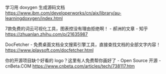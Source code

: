 
学习用 doxygen 生成源码文档
https://www.ibm.com/developerworks/cn/aix/library/au-learningdoxygen/index.html

7款免费的词云可视化工具，图表控没有理由拒绝啊！ - 郝洲的文章 - 知乎
https://zhuanlan.zhihu.com/p/21635987

DocFetcher - 免费桌面文档全文搜索引擎工具，直接查找文档的全部文字内容！
https://www.iplaysoft.com/docfetcher.html

你的开源项目缺个好看的 logo？这里有人免费帮你画好了 - Open Source 开源 - cnBeta.COM
https://www.cnbeta.com/articles/tech/738117.htm
